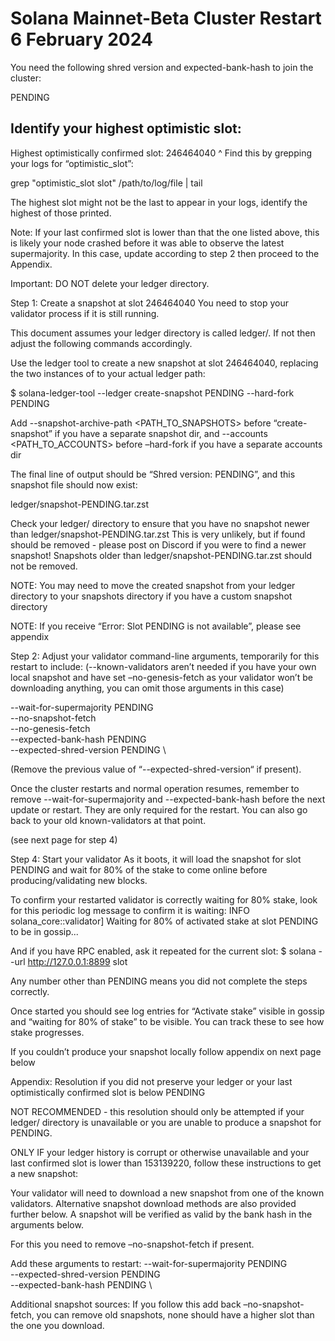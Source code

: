 # Solana Mainnet-Beta Cluster Restart 6 February 2024

You need the following shred version and expected-bank-hash to join the cluster:

PENDING


## Identify your highest optimistic slot:

Highest optimistically confirmed slot: 246464040
^ Find this by grepping your logs for “optimistic_slot”:


grep "optimistic_slot slot" /path/to/log/file | tail

The highest slot might not be the last to appear in your logs, identify the highest of those printed.

Note: If your last confirmed slot is lower than that the one listed above, this is likely your node crashed before it was able to observe the latest supermajority. In this case, update according to step 2 then proceed to the Appendix.


Important: DO NOT delete your ledger directory.

Step 1: Create a snapshot at slot 246464040
You need to stop your validator process if it is still running.

This document assumes your ledger directory is called ledger/.  If not then adjust the following commands accordingly.

Use the ledger tool to create a new snapshot at slot 246464040, replacing the two instances of <ledger path> to your actual ledger path:

$ solana-ledger-tool --ledger <ledger path> create-snapshot PENDING <ledger path> --hard-fork PENDING

Add --snapshot-archive-path <PATH_TO_SNAPSHOTS> before “create-snapshot” if you have a separate snapshot dir, and --accounts <PATH_TO_ACCOUNTS> before –hard-fork if you have a separate accounts dir
 
The final line of output should be “Shred version: PENDING”, and this snapshot file should now exist: 

ledger/snapshot-PENDING.tar.zst

Check your ledger/ directory to ensure that you have no snapshot newer than ledger/snapshot-PENDING.tar.zst This is very unlikely, but if found should be removed - please post on Discord if you were to find a newer snapshot! Snapshots older than ledger/snapshot-PENDING.tar.zst should not be removed.

NOTE: You may need to move the created snapshot from your ledger directory to your snapshots directory if you have a custom snapshot directory

NOTE: If you receive “Error: Slot PENDING is not available”, please see appendix


Step 2: Adjust your validator command-line arguments, temporarily for this restart to include:
(--known-validators aren’t needed if you have your own local snapshot and have set –no-genesis-fetch as your validator won’t be downloading anything, you can omit those arguments in this case)

--wait-for-supermajority PENDING \
--no-snapshot-fetch \
--no-genesis-fetch \
--expected-bank-hash PENDING\
--expected-shred-version PENDING \

(Remove the previous value of “--expected-shred-version“ if present). 

Once the cluster restarts and normal operation resumes, remember to remove --wait-for-supermajority and --expected-bank-hash before the next update or restart. They are only required for the restart. You can also go back to your old known-validators at that point.

(see next page for step 4)

Step 4: Start your validator
As it boots, it will load the snapshot for slot PENDING and wait for 80% of the stake to come online before producing/validating new blocks. 

To confirm your restarted validator is correctly waiting for 80% stake, look for this periodic log message to confirm it is waiting:
INFO  solana_core::validator] Waiting for 80% of activated stake at slot PENDING to be in gossip...

And if you have RPC enabled, ask it repeated for the current slot:
$ solana --url http://127.0.0.1:8899 slot

Any number other than PENDING means you did not complete the steps correctly.

Once started you should see log entries for “Activate stake” visible in gossip and “waiting for 80% of stake” to be visible. You can track these to see how stake progresses.


If you couldn’t produce your snapshot locally follow appendix on next page below 



Appendix: Resolution if you did not preserve your ledger or your last optimistically confirmed slot is below PENDING

NOT RECOMMENDED - this resolution should only be attempted if your ledger/ directory is unavailable or you are unable to produce a snapshot for PENDING.

ONLY IF your ledger history is corrupt or otherwise unavailable and your last confirmed slot is lower than 153139220, follow these instructions to get a new snapshot:

Your validator will need to download a new snapshot from one of the known validators. Alternative snapshot download methods are also provided further below. A snapshot will be verified as valid by the bank hash in the arguments below. 

For this you need to remove –no-snapshot-fetch if present.

Add these arguments to restart:
	--wait-for-supermajority PENDING \
--expected-shred-version PENDING \
--expected-bank-hash PENDING \


Additional snapshot sources:
If you follow this add back –no-snapshot-fetch, you can remove old snapshots, none should have a higher slot than the one you download.


